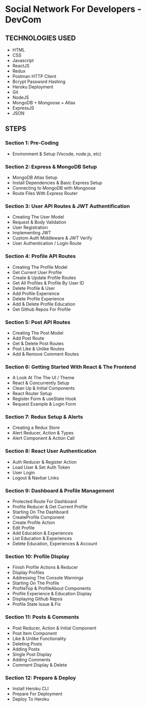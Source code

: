 # Social Network For Developers - DevCom

## TECHNOLOGIES USED

- HTML
- CSS
- Javascript
- ReactJS
- Redux
- Postman HTTP Client
- Bcrypt Password Hashing
- Heroku Deployment
- Git
- NodeJS
- MongoDB + Mongoose + Atlas
- ExpressJS
- JSON

## STEPS

### Section 1: Pre-Coding

- Environment & Setup (Vscode, node.js, etc)

### Section 2: Express & MongoDB Setup

- MongoDB Atlas Setup
- Install Dependencies & Basic Express Setup
- Connecting to MongoDB with Mongoose
- Route Files With Express Router

### Section 3: User API Routes & JWT Authentification

- Creating The User Model
- Request & Body Validation
- User Registration
- Implementing JWT
- Custom Auth Middleware & JWT Verify
- User Authentication / Login Route

### Section 4: Profile API Routes

- Creating The Profile Model
- Get Current User Profile
- Create & Update Profile Routes
- Get All Profiles & Profile By User ID
- Delete Profile & User
- Add Profile Experience
- Delete Profile Experience
- Add & Delete Profile Education
- Get Github Repos For Profile

### Section 5: Post API Routes

- Creating The Post Model
- Add Post Route
- Get & Delete Post Routes
- Post Like & Unlike Routes
- Add & Remove Comment Routes

### Section 6: Getting Started With React & The Frontend

- A Look At The The UI / Theme
- React & Concurrently Setup
- Clean Up & Initial Components
- React Router Setup
- Register Form & useState Hook
- Request Example & Login Form

### Section 7: Redux Setup & Alerts

- Creating a Redux Store
- Alert Reducer, Action & Types
- Alert Component & Action Call

### Section 8: React User Authentication

- Auth Reducer & Register Action
- Load User & Set Auth Token
- User Login
- Logout & Navbar Links

### Section 9: Dashboard & Profile Management

- Protected Route For Dashboard
- Profile Reducer & Get Current Profile
- Starting On The Dashboard
- CreateProfile Component
- Create Profile Action
- Edit Profile
- Add Education & Experiences
- List Education & Experiences
- Delete Education, Experiences & Account

### Section 10: Profile DIsplay

- Finish Profile Actions & Reducer
- Display Profiles
- Addressing The Console Warnings
- Starting On The Profile
- ProfileTop & ProfileAbout Components
- Profile Experience & Education Display
- Displaying Github Repos
- Profile State Issue & Fix

### Section 11: Posts & Comments

- Post Reducer, Action & Initial Component
- Post Item Component
- Like & Unlike Functionality
- Deleting Posts
- Adding Posts
- Single Post Display
- Adding Comments
- Comment Display & Delete

### Section 12: Prepare & Deploy

- Install Heroku CLI
- Prepare For Deployment
- Deploy To Heroku


